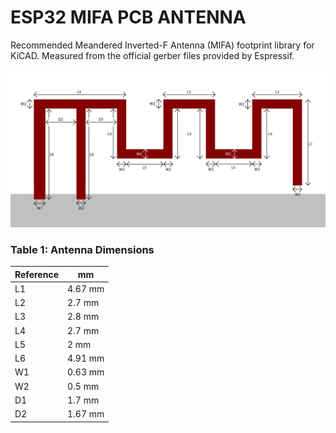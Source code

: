 # ESP32 MIFA PCB ANTENNA

Recommended Meandered Inverted-F Antenna (MIFA) footprint library for KiCAD. Measured from the official gerber files provided by Espressif.

![N|Solid](Dimensions.png)

### Table 1: Antenna Dimensions

| Reference | mm |
| ------ | ------ |
| L1 | 4.67 mm|
| L2 | 2.7 mm|
| L3 | 2.8 mm|
| L4 | 2.7 mm|
| L5 | 2 mm|
| L6 | 4.91 mm|
| W1 | 0.63 mm|
| W2 | 0.5 mm|
| D1 | 1.7 mm|
| D2 | 1.67 mm|
